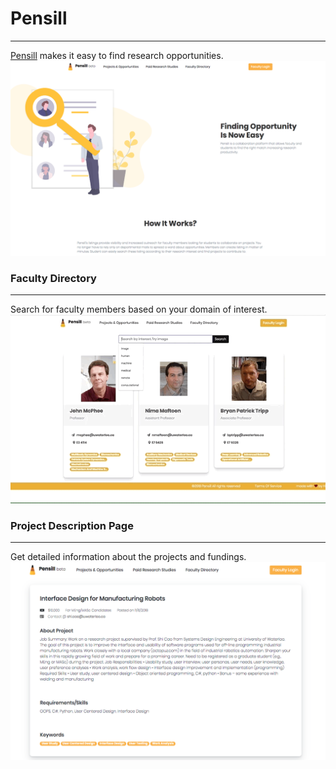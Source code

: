 # Pensill 
******
[Pensill](http://www.pensill.space) makes it easy to find research opportunities.
&nbsp;&nbsp;&nbsp;&nbsp;&nbsp;&nbsp;&nbsp;&nbsp;
![GIF](ss.png)  

### Faculty Directory
******
Search for faculty members based on your domain of interest. 
![GIF](decent_res.gif)  

### Project Description Page
*******
Get detailed information about the projects and fundings. 
![Screenshot](description_page.png)

